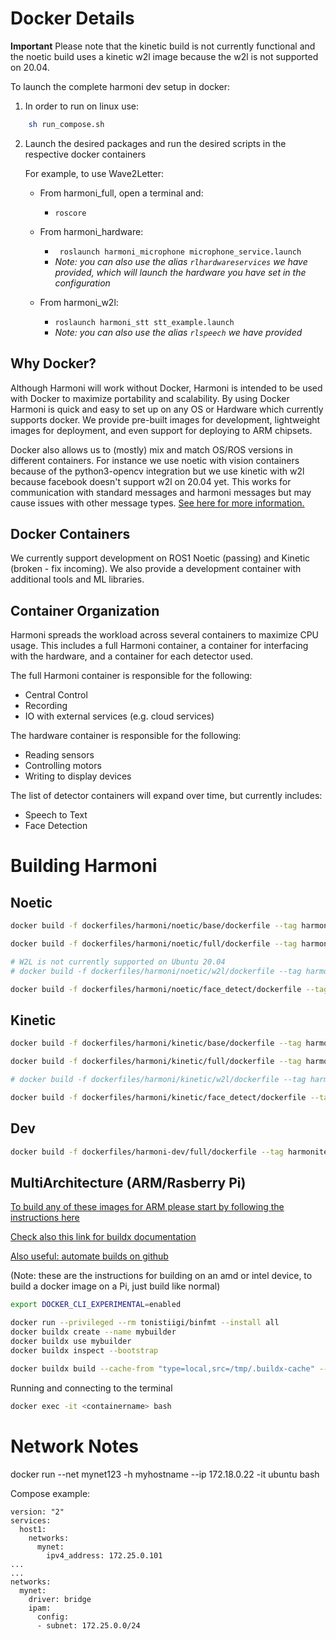 # Docker Details

**Important** Please note that the kinetic build is not currently functional and the noetic build uses a kinetic w2l image because the w2l is not supported on 20.04. 

To launch the complete harmoni dev setup in docker:
1. In order to run on linux use:
```bash
    sh run_compose.sh
```

2. Launch the desired packages and run the desired scripts in the respective docker containers

    For example, to use Wave2Letter:
    - From harmoni_full, open a terminal and:
        - ```roscore```

    - From harmoni_hardware:
        - ``` roslaunch harmoni_microphone microphone_service.launch```
        - _Note: you can also use the alias ```rlhardwareservices``` we have provided, which will launch the hardware you have set in the configuration_

    - From harmoni_w2l:
        - ```roslaunch harmoni_stt stt_example.launch```
         - _Note: you can also use the alias ```rlspeech``` we have provided_

## Why Docker?
Although Harmoni will work without Docker, Harmoni is intended to be used with Docker to maximize portability and scalability. By using Docker Harmoni is quick and easy to set up on any OS or Hardware which currently supports docker.  We provide pre-built images for development, lightweight images for deployment, and even support for deploying to ARM chipsets.

Docker also allows us to (mostly) mix and match OS/ROS versions in different containers. For instance we use noetic with vision containers because of the python3-opencv integration but we use kinetic with w2l because facebook doesn't support w2l on 20.04 yet. This works for communication with standard messages and harmoni messages but may cause issues with other message types. [See here for more information.](https://answers.ros.org/question/45153/ros-fuerte-node-communicating-with-ros-electric-node/?answer=45160#post-id-45160)

## Docker Containers
We currently support development on ROS1 Noetic (passing) and Kinetic (broken - fix incoming). We also provide a development container with additional tools and ML libraries.

## Container Organization
Harmoni spreads the workload across several containers to maximize CPU usage. This includes a full Harmoni container, a container for interfacing with the hardware, and a container for each detector used.

The full Harmoni container is responsible for the following:

   - Central Control
   - Recording
   - IO with external services (e.g. cloud services)

The hardware container is responsible for the following:

   - Reading sensors
   - Controlling motors
   - Writing to display devices

The list of detector containers will expand over time, but currently includes:

   - Speech to Text
   - Face Detection


# Building Harmoni

## Noetic
```bash
docker build -f dockerfiles/harmoni/noetic/base/dockerfile --tag harmoniteam/harmoni:noetic-base .

docker build -f dockerfiles/harmoni/noetic/full/dockerfile --tag harmoniteam/harmoni:noetic-full .

# W2L is not currently supported on Ubuntu 20.04
# docker build -f dockerfiles/harmoni/noetic/w2l/dockerfile --tag harmoniteam/harmoni:noetic-w2l .

docker build -f dockerfiles/harmoni/noetic/face_detect/dockerfile --tag harmoniteam/harmoni:noetic-face_detect .
```

## Kinetic
```bash
docker build -f dockerfiles/harmoni/kinetic/base/dockerfile --tag harmoniteam/harmoni:kinetic-base .

docker build -f dockerfiles/harmoni/kinetic/full/dockerfile --tag harmoniteam/harmoni:kinetic-full .

# docker build -f dockerfiles/harmoni/kinetic/w2l/dockerfile --tag harmoniteam/harmoni:kinetic-w2l .

docker build -f dockerfiles/harmoni/kinetic/face_detect/dockerfile --tag harmoniteam/harmoni:kinetic-face_detect .
```

## Dev
```bash
docker build -f dockerfiles/harmoni-dev/full/dockerfile --tag harmoniteam/harmoni-dev:kinetic-harmoni .
```

## MultiArchitecture (ARM/Rasberry Pi)

[To build any of these images for ARM please start by following the instructions here](https://www.docker.com/blog/getting-started-with-docker-for-arm-on-linux/)

[Check also this link for buildx documentation](https://docs.docker.com/buildx/working-with-buildx/)

[Also useful: automate builds on github](https://github.com/marketplace/actions/docker-buildx)

(Note: these are the instructions for building on an amd or intel device, to build a docker image on a Pi, just build like normal)
```bash
export DOCKER_CLI_EXPERIMENTAL=enabled

docker run --privileged --rm tonistiigi/binfmt --install all
docker buildx create --name mybuilder
docker buildx use mybuilder
docker buildx inspect --bootstrap

docker buildx build --cache-from "type=local,src=/tmp/.buildx-cache" --cache-to "type=local,dest=/tmp/.buildx-cache" --output "type=image,push=true" --platform linux/amd64,linux/arm64,linux/arm/v7 -f dockerfiles/harmoni/noetic/base/dockerfile --tag harmoniteam/harmoni:noetic-base .

```

Running and connecting to the terminal
```bash
docker exec -it <containername> bash 
```

# Network Notes
docker run --net mynet123 -h myhostname --ip 172.18.0.22 -it ubuntu bash

Compose example:
```docker
version: "2"
services:
  host1:
    networks:
      mynet:
        ipv4_address: 172.25.0.101
...
...
networks:
  mynet:
    driver: bridge
    ipam:
      config:
      - subnet: 172.25.0.0/24
```
